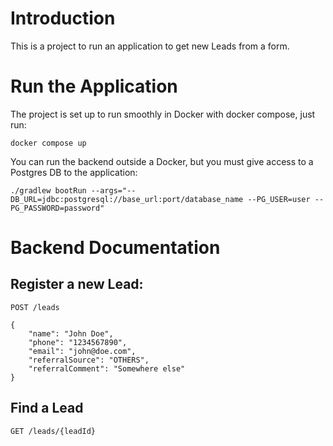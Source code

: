 # Introduction

This is a project to run an application to get new Leads from a form.

# Run the Application

The project is set up to run smoothly in Docker with docker compose, just run:

`docker compose up`

You can run the backend outside a Docker, but you must give access to a Postgres DB to the application:

`./gradlew bootRun --args="--DB_URL=jdbc:postgresql://base_url:port/database_name --PG_USER=user --PG_PASSWORD=password"`

# Backend Documentation

## Register a new Lead:

`POST /leads`

```
{
    "name": "John Doe",
    "phone": "1234567890",
    "email": "john@doe.com",
    "referralSource": "OTHERS",
    "referralComment": "Somewhere else"
}
```

## Find a Lead

`GET /leads/{leadId}`
